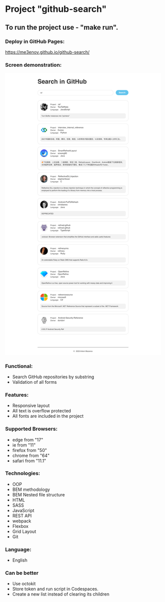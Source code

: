 # Project "github-search"

## To run the project use - "make run".

### Deploy in GitHub Pages:

https://me3enov.github.io/github-search/

### Screen demonstration:

![main page](./screens/main.png)

### Functional:

- Search GitHub repositories by substring
- Validation of all forms

### Features:

- Responsive layout
- All text is overflow protected
- All fonts are included in the project

### Supported Browsers:

- edge from "17"
- ie from "11"
- firefox from "50"
- chrome from "64"
- safari from "11.1"

### Technologies:

- OOP
- BEM methodology
- BEM Nested file structure
- HTML
- SASS
- JavaScript
- REST API
- webpack
- Flexbox
- Grid Layout
- Git

### Language:

- English

### Сan be better

- Use octokit
- Store token and run script in Codespaces.
- Create a new list instead of clearing its children
